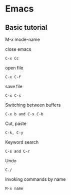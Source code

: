 # Emacs

## Basic tutorial
M-x mode-name

close emacs
```
C-x Cc
```

open file
```
C-x C-f
```

save file
```
C-x C-s
```

Switching between buffers
```
C-x b and C-x C-b
```

Cut, paste
```
C-k, C-y
```

Keyword search
```
C-s and C-r
```

Undo
```
C-/
```

Invoking commands by name
```
M-x name
```
